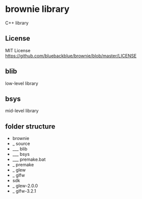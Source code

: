 # brownie library
C++ library

## License
MIT License
https://github.com/bluebackblue/brownie/blob/master/LICENSE

## blib
low-level library

## bsys
mid-level library

## folder structure

* brownie
* _ source
* ___ blib
* ___ bsys
* ___ premake.bat
* _ premake
* _ glew
* _ glfw
* sdk
* _ glew-2.0.0
* _ glfw-3.2.1

